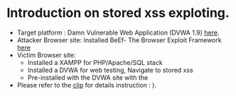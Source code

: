 # Introduction on stored xss exploting.

* Target platform : Damn Vulnerable Web Application (DVWA 1.9) [here](http://www.dvwa.co.uk/).
* Attacker Browser site: Installed BeEf- The Browser Exploit Framework [here](http://beefproject.com/)
* Victim Browser site:
  - Installed a XAMPP for PHP/Apache/SQL stack
  - Installed a DVWA for web testing, Navigate to stored xss
  - Pre-installed with the DVWA site with the <script src="link-to-hook-script"></script>
* Please refer to the [clip](https://www.youtube.com/watch?v=Ce53IGXyxRU&feature=youtu.be) for details instruction : ).
